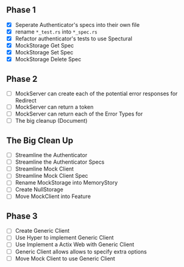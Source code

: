 Phase 1
----
- [x] Seperate Authenticator's specs into their own file
- [x] rename `*_test.rs` into `*_spec.rs`
- [x] Refactor authenticator's tests to use Spectural
- [x] MockStorage Get Spec
- [x] MockStorage Set Spec
- [x] MockStorage Delete Spec

Phase 2
----
- [ ] MockServer can create each of the potential error responses for Redirect
- [ ] MockServer can return a token
- [ ] MockServer can return each of the Error Types for 
- [ ] The big cleanup (Document)

The Big Clean Up
----
- [ ] Streamline the Authenticator
- [ ] Streamline the Authenticator Specs
- [ ] Streamline Mock Client
- [ ] Streamline Mock Client Spec
- [ ] Rename MockStorage into MemoryStory
- [ ] Create NullStorage
- [ ] Move MockClient into Feature

Phase 3
----
- [ ] Create Generic Client
- [ ] Use Hyper to implement Generic Client
- [ ] Use Implement a Actix Web with Generic Client
- [ ] Generic Client allows allows to specify extra options
- [ ] Move Mock Client to use Generic Client